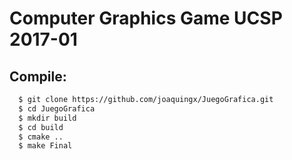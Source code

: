 # Computer Graphics Game UCSP 2017-01

## Compile:
```sh
  $ git clone https://github.com/joaquingx/JuegoGrafica.git
  $ cd JuegoGrafica
  $ mkdir build
  $ cd build
  $ cmake ..
  $ make Final
```
